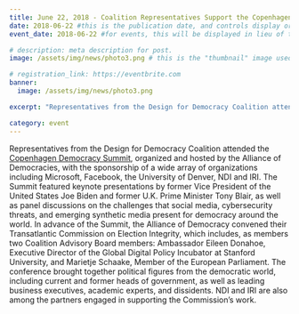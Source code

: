 ```yaml
---
title: June 22, 2018 - Coalition Representatives Support the Copenhagen Democracy Summit
date: 2018-06-22 #this is the publication date, and controls display order.
event_date: 2018-06-22 #for events, this will be displayed in lieu of the post date.

# description: meta description for post.
image: /assets/img/news/photo3.png # this is the "thumbnail" image used for teaser and social media contexts throughout the site.

# registration_link: https://eventbrite.com
banner:
  image: /assets/img/news/photo3.png

excerpt: "Representatives from the Design for Democracy Coalition attended the Copenhagen Democracy Summit, organized and hosted by the Alliance of Democracies, with the sponsorship of a wide array of organizations including Microsoft, Facebook, the University of Denver, NDI and IRI."

category: event
---
```

Representatives from the Design for Democracy Coalition attended the [Copenhagen Democracy Summit][summit], organized and hosted by the Alliance of Democracies, with the sponsorship of a wide array of organizations including Microsoft, Facebook, the University of Denver, NDI and IRI.  The Summit featured keynote presentations by former Vice President of the United States Joe Biden and former U.K. Prime Minister Tony Blair, as well as panel discussions on the challenges that social media, cybersecurity threats, and emerging synthetic media present for democracy around the world. In advance of the Summit, the Alliance of Democracy convened their Transatlantic Commission on Election Integrity, which includes, as members two Coalition Advisory Board members:  Ambassador Eileen Donahoe, Executive Director of the Global Digital Policy Incubator at Stanford University, and Marietje Schaake, Member of the European Parliament. The conference brought together political figures from the democratic world, including current and former heads of government, as well as leading business executives, academic experts, and dissidents. NDI and IRI are also among the partners engaged in supporting the Commission’s work.

[summit]: http://www.allianceofdemocracies.org/initiatives/the-copenhagen-democracy-summit/the-summit/
